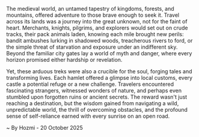 
The medieval world, an untamed tapestry of kingdoms, forests, and mountains, offered adventure to those brave enough to seek it. Travel across its lands was a journey into the great unknown, not for the faint of heart. Merchants, knights, pilgrims, and explorers would set out on crude tracks, their pack animals laden, knowing each mile brought new perils: bandit ambushes lurking in shadowed woods, treacherous rivers to ford, or the simple threat of starvation and exposure under an indifferent sky. Beyond the familiar city gates lay a world of myth and danger, where every horizon promised either hardship or revelation.

Yet, these arduous treks were also a crucible for the soul, forging tales and transforming lives. Each hamlet offered a glimpse into local customs, every castle a potential refuge or a new challenge. Travelers encountered fascinating strangers, witnessed wonders of nature, and perhaps even stumbled upon forgotten ruins or ancient secrets. The reward wasn't just reaching a destination, but the wisdom gained from navigating a wild, unpredictable world, the thrill of overcoming obstacles, and the profound sense of self-reliance earned with every sunrise on an open road.

~ By Hozmi - 20 October 2025
